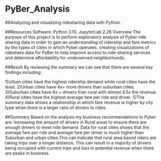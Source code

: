 # PyBer_Analysis
##Analyzing and visualizing ridesharing data with Python.

##Resources
Software: Python 3.10, JupyterLab 2.26
Overview
The purpose of this project is to perform exploratory analysis of Pyber ride sharing data in order to gain an understanding of ridership and fare metrics by the types of cities in which Pyber operates. creating visualizations of rideshare data for PyBer to help improve access to ride-sharing services and determine affordability for underserved neighborhoods.

##Result
By reviewing the summary we can see that there are several key findings including:

1)Urban cities have the highest ridership demand while rural cities have the least.
2)Urban cities have 4x+ more drivers than suburban cities.
3)Suburban cities have 6x + drivers than rural with almost 4.5x the revenue.
4)Rural cities have the highest average fare per ride and driver.
5)The summary data shows a relationship in which fare revenue is higher by city type when there is a larger ratio of drivers to rides.

##Summary
Based on the analysis my business recommendations to Pyber are: Increasing the amount of drivers in Rural areas to ensure there are enough drivers to meet ride demand. Data for rural cities shows that the average fare per ride and average fare per driver is much higher than Suburban and urban cities.This can indicate that rural area based riders are taking trips over a longer distance. This can result in a majority of drivers being occupied with current trips and loss in potential revenue when there are peaks in business.
